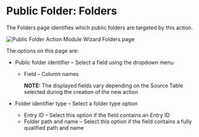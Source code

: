 # Public Folder: Folders

The Folders page identifies which public folders are targeted by this action.

![Public Folder Action Module Wizard Folders page](/img/product_docs/accessanalyzer/11.6/admin/action/publicfolder/folders.webp)

The options on this page are:

- Public folder identifier – Select a field using the dropdown menu

    - Field – Column names

        **NOTE:** The displayed fields vary depending on the Source Table selected during the
        creation of the new action

- Folder identifier type – Select a folder type option

    - Entry ID – Select this option if the field contains an Entry ID
    - Folder path and name – Select this option if the field contains a fully qualified path and
      name
